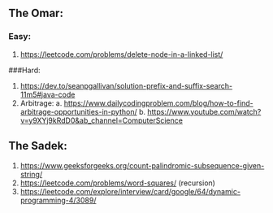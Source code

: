 ## The Omar: 
### Easy: 
1. https://leetcode.com/problems/delete-node-in-a-linked-list/

###Hard: 
1. https://dev.to/seanpgallivan/solution-prefix-and-suffix-search-11m5#java-code
2. Arbitrage: 
   a. https://www.dailycodingproblem.com/blog/how-to-find-arbitrage-opportunities-in-python/
   b. https://www.youtube.com/watch?v=y9XYj9kRdD0&ab_channel=ComputerScience


## The Sadek: 
1. https://www.geeksforgeeks.org/count-palindromic-subsequence-given-string/
2. https://leetcode.com/problems/word-squares/ (recursion)
3. https://leetcode.com/explore/interview/card/google/64/dynamic-programming-4/3089/

